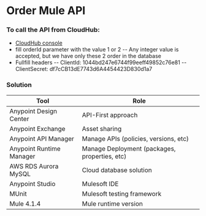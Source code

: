 # Order Mule API

### To call the API from CloudHub:
  - [CloudHub console]
  - fill orderId parameter with the value 1 or 2
  -- Any integer value is accepted, but we have only these 2 order in the database
  - Fullfill headers
  -- ClientId: 1044bd247e6744f99eeff49852c76e81
  -- ClientSecret: df7cCB13dE7743d6A4454423D830d1a7

### Solution

| Tool | Role |
| ------ | ------ |
| Anypoint Design Center | API-First approach
| Anypoint Exchange | Asset sharing
| Anypoint API Manager | Manage APIs (policies, versions, etc)
| Anypoint Runtime Manager | Manage Deployment (packages, properties, etc)
| AWS RDS Aurora MySQL | Cloud database solution
| Anypoint Studio | Mulesoft IDE
| MUnit | Mulesoft testing framework
| Mule 4.1.4 | Mule runtime version

[CloudHub Console]: <http://mbshop.us-e2.cloudhub.io/console/>

